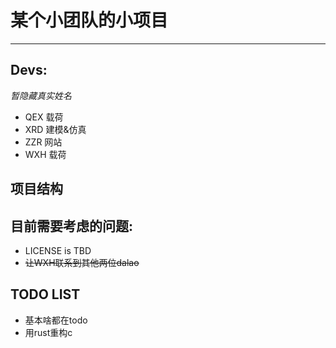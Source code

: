 某个小团队的小项目
==============

-------

## Devs:
*暂隐藏真实姓名*
 + QEX 载荷
 + XRD 建模&仿真
 + ZZR 网站
 + WXH 载荷

## 项目结构

## 目前需要考虑的问题:
  + LICENSE is TBD
  + ~~让WXH联系到其他两位dalao~~

## TODO LIST
  + 基本啥都在todo
  + 用rust重构c
